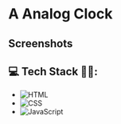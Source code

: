 # A Analog Clock

## Screenshots

## 💻 Tech Stack 🧑‍💻:

- ![HTML](https://img.shields.io/badge/html-%23E34F26.svg?style=for-the-badge&logo=html5&logoColor=white)
- ![CSS](https://img.shields.io/badge/css-%231572B6.svg?style=for-the-badge&logo=css3&logoColor=white)
- ![JavaScript](https://img.shields.io/badge/javascript-%23323330.svg?style=for-the-badge&logo=javascript&logoColor=%23F7DF1E)
